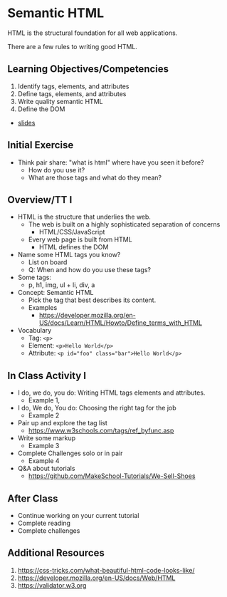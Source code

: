 # Semantic HTML

HTML is the structural foundation for all web applications.

There are a few rules to writing good HTML.

## Learning Objectives/Competencies

1. Identify tags, elements, and attributes
1. Define tags, elements, and attributes
1. Write quality semantic HTML
1. Define the DOM

- [slides](https://docs.google.com/presentation/d/1uogAxwN9Bn4ZBqTeRMqcRNp96SfHoFhQ6L_jmo6HmCM/edit?usp=sharing)

## Initial Exercise

- Think pair share: "what is html" where have you seen it before?
  - How do you use it?
  - What are those tags and what do they mean?

## Overview/TT I

- HTML is the structure that underlies the web.
  - The web is built on a highly sophisticated separation of concerns
    - HTML/CSS/JavaScript
  - Every web page is built from HTML
    - HTML defines the DOM
- Name some HTML tags you know?
  - List on board
  - Q: When and how do you use these tags?
- Some tags:
  - p, h1, img, ul + li, div, a
- Concept: Semantic HTML
  - Pick the tag that best describes its content.
  - Examples
    - https://developer.mozilla.org/en-US/docs/Learn/HTML/Howto/Define_terms_with_HTML
- Vocabulary
  - Tag: `<p>`
  - Element: `<p>Hello World</p>`
  - Attribute: `<p id="foo" class="bar">Hello World</p>`

## In Class Activity I

- I do, we do, you do: Writing HTML tags elements and attributes.
  - Example 1, <!--COMPLETED-->
- I do, We do, You do: Choosing the right tag for the job
  - Example 2 <!--COMPLETED-->
- Pair up and explore the tag list
  - https://www.w3schools.com/tags/ref_byfunc.asp
- Write some markup
  - Example 3 <!--COMPLETED-->
- Complete Challenges solo or in pair
  - Example 4 <!--COMPLETED-->
- Q&A about tutorials
  - https://github.com/MakeSchool-Tutorials/We-Sell-Shoes

## After Class

- Continue working on your current tutorial
- Complete reading
- Complete challenges

## Additional Resources

1. https://css-tricks.com/what-beautiful-html-code-looks-like/
1. https://developer.mozilla.org/en-US/docs/Web/HTML
1. https://validator.w3.org
